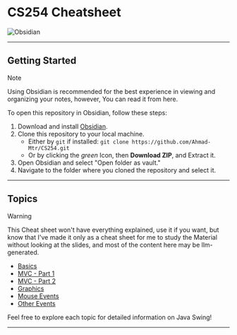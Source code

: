 #  CS254 Cheatsheet
![Obsidian](https://cdn.jsdelivr.net/gh/Ahmad-Mtr/CS254@main/assets/screenshot.png)

---
## Getting Started
> [!NOTE]
>  Using Obsidian is recommended for the best experience in viewing and organizing your notes, however, You can read it from here.

To open this repository in Obsidian, follow these steps:
1. Download and install [Obsidian](https://obsidian.md/).
2. Clone this repository to your local machine.
	- Either by `git` if installed: `git clone https://github.com/Ahmad-Mtr/CS254.git`
	- Or by clicking the *green* Icon, then **Download ZIP**, and Extract it.
1. Open Obsidian and select "Open folder as vault."
2. Navigate to the folder where you cloned the repository and select it.

---
## Topics
> [!WARNING]
> This Cheat sheet won't have everything explained, use it if you want, but know that I've made it only as a cheat sheet for me to study the Material without looking at the slides, and most of the content here may be llm-generated.

- [Basics](topic-1-basics.md)
- [MVC - Part 1](topic-2-mvc-1.md)
- [MVC - Part 2](topic-2-mvc-2.md)
- [Graphics](topic-3-graphics.md)
- [Mouse Events](topic-4-mouse-events.md)
- [Other Events](topic-5-other-events.md)

Feel free to explore each topic for detailed information on Java Swing!

---